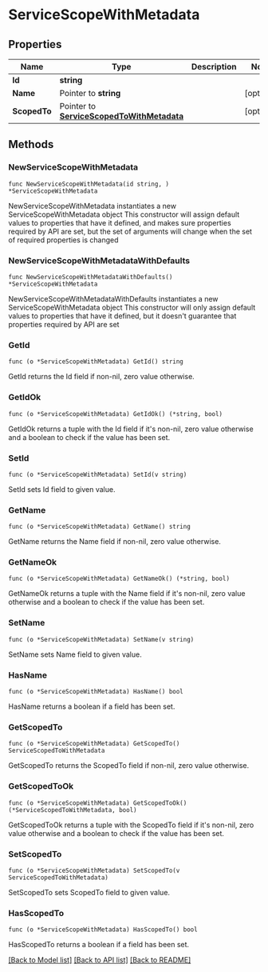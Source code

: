 # ServiceScopeWithMetadata

## Properties

Name | Type | Description | Notes
------------ | ------------- | ------------- | -------------
**Id** | **string** |  | 
**Name** | Pointer to **string** |  | [optional] 
**ScopedTo** | Pointer to [**ServiceScopedToWithMetadata**](ServiceScopedToWithMetadata.md) |  | [optional] 

## Methods

### NewServiceScopeWithMetadata

`func NewServiceScopeWithMetadata(id string, ) *ServiceScopeWithMetadata`

NewServiceScopeWithMetadata instantiates a new ServiceScopeWithMetadata object
This constructor will assign default values to properties that have it defined,
and makes sure properties required by API are set, but the set of arguments
will change when the set of required properties is changed

### NewServiceScopeWithMetadataWithDefaults

`func NewServiceScopeWithMetadataWithDefaults() *ServiceScopeWithMetadata`

NewServiceScopeWithMetadataWithDefaults instantiates a new ServiceScopeWithMetadata object
This constructor will only assign default values to properties that have it defined,
but it doesn't guarantee that properties required by API are set

### GetId

`func (o *ServiceScopeWithMetadata) GetId() string`

GetId returns the Id field if non-nil, zero value otherwise.

### GetIdOk

`func (o *ServiceScopeWithMetadata) GetIdOk() (*string, bool)`

GetIdOk returns a tuple with the Id field if it's non-nil, zero value otherwise
and a boolean to check if the value has been set.

### SetId

`func (o *ServiceScopeWithMetadata) SetId(v string)`

SetId sets Id field to given value.


### GetName

`func (o *ServiceScopeWithMetadata) GetName() string`

GetName returns the Name field if non-nil, zero value otherwise.

### GetNameOk

`func (o *ServiceScopeWithMetadata) GetNameOk() (*string, bool)`

GetNameOk returns a tuple with the Name field if it's non-nil, zero value otherwise
and a boolean to check if the value has been set.

### SetName

`func (o *ServiceScopeWithMetadata) SetName(v string)`

SetName sets Name field to given value.

### HasName

`func (o *ServiceScopeWithMetadata) HasName() bool`

HasName returns a boolean if a field has been set.

### GetScopedTo

`func (o *ServiceScopeWithMetadata) GetScopedTo() ServiceScopedToWithMetadata`

GetScopedTo returns the ScopedTo field if non-nil, zero value otherwise.

### GetScopedToOk

`func (o *ServiceScopeWithMetadata) GetScopedToOk() (*ServiceScopedToWithMetadata, bool)`

GetScopedToOk returns a tuple with the ScopedTo field if it's non-nil, zero value otherwise
and a boolean to check if the value has been set.

### SetScopedTo

`func (o *ServiceScopeWithMetadata) SetScopedTo(v ServiceScopedToWithMetadata)`

SetScopedTo sets ScopedTo field to given value.

### HasScopedTo

`func (o *ServiceScopeWithMetadata) HasScopedTo() bool`

HasScopedTo returns a boolean if a field has been set.


[[Back to Model list]](../README.md#documentation-for-models) [[Back to API list]](../README.md#documentation-for-api-endpoints) [[Back to README]](../README.md)


